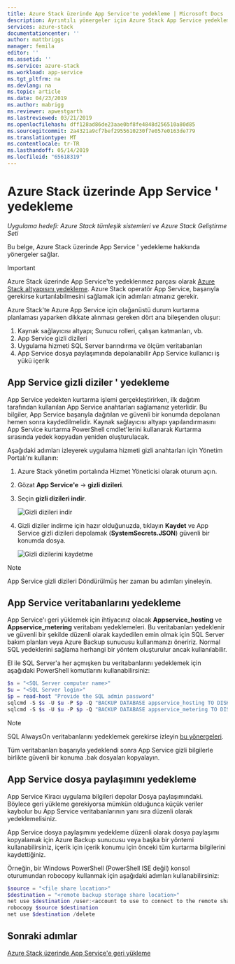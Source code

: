```yaml
---
title: Azure Stack üzerinde App Service'te yedekleme | Microsoft Docs
description: Ayrıntılı yönergeler için Azure Stack App Service yedekleme.
services: azure-stack
documentationcenter: ''
author: mattbriggs
manager: femila
editor: ''
ms.assetid: ''
ms.service: azure-stack
ms.workload: app-service
ms.tgt_pltfrm: na
ms.devlang: na
ms.topic: article
ms.date: 04/23/2019
ms.author: mabrigg
ms.reviewer: apwestgarth
ms.lastreviewed: 03/21/2019
ms.openlocfilehash: dff128ad86de23aae0bf8fe4848d256510a80d85
ms.sourcegitcommit: 2a4321a9cf7bef2955610230f7e057e0163de779
ms.translationtype: MT
ms.contentlocale: tr-TR
ms.lasthandoff: 05/14/2019
ms.locfileid: "65618319"
---
```

# <a name="back-up-app-service-on-azure-stack"></a>Azure Stack üzerinde App Service ' yedekleme

*Uygulama hedefi: Azure Stack tümleşik sistemleri ve Azure Stack Geliştirme Seti*  

Bu belge, Azure Stack üzerinde App Service ' yedekleme hakkında yönergeler sağlar.

> [!IMPORTANT]
> Azure Stack üzerinde App Service'te yedeklenmez parçası olarak [Azure Stack altyapısını yedekleme](azure-stack-backup-infrastructure-backup.md). Azure Stack operatör App Service, başarıyla gerekirse kurtarılabilmesini sağlamak için adımları atmanız gerekir.

Azure Stack'te Azure App Service için olağanüstü durum kurtarma planlaması yaparken dikkate alınması gereken dört ana bileşenden oluşur:
1. Kaynak sağlayıcısı altyapı; Sunucu rolleri, çalışan katmanları, vb. 
2. App Service gizli dizileri
3. Uygulama hizmeti SQL Server barındırma ve ölçüm veritabanları
4. App Service dosya paylaşımında depolanabilir App Service kullanıcı iş yükü içerik   

## <a name="back-up-app-service-secrets"></a>App Service gizli diziler ' yedekleme
App Service yedekten kurtarma işlemi gerçekleştirirken, ilk dağıtım tarafından kullanılan App Service anahtarları sağlamanız yeterlidir. Bu bilgiler, App Service başarıyla dağıtılan ve güvenli bir konumda depolanan hemen sonra kaydedilmelidir. Kaynak sağlayıcısı altyapı yapılandırmasını App Service kurtarma PowerShell cmdlet'lerini kullanarak Kurtarma sırasında yedek kopyadan yeniden oluşturulacak.

Aşağıdaki adımları izleyerek uygulama hizmeti gizli anahtarları için Yönetim Portalı'nı kullanın: 

1. Azure Stack yönetim portalında Hizmet Yöneticisi olarak oturum açın.

2. Gözat **App Service'e** -> **gizli dizileri**. 

3. Seçin **gizli dizileri indir**.

   ![Gizli dizileri indir](./media/app-service-back-up/download-secrets.png)

4. Gizli diziler indirme için hazır olduğunuzda, tıklayın **Kaydet** ve App Service gizli dizileri depolamak (**SystemSecrets.JSON**) güvenli bir konumda dosya. 

   ![Gizli dizilerini kaydetme](./media/app-service-back-up/save-secrets.png)

> [!NOTE]
> App Service gizli dizileri Döndürülmüş her zaman bu adımları yineleyin.

## <a name="back-up-the-app-service-databases"></a>App Service veritabanlarını yedekleme
App Service'ı geri yüklemek için ihtiyacınız olacak **Appservice_hosting** ve **Appservice_metering** veritabanı yedeklemeleri. Bu veritabanları yedeklenir ve güvenli bir şekilde düzenli olarak kaydedilen emin olmak için SQL Server bakım planları veya Azure Backup sunucusu kullanmanızı öneririz. Normal SQL yedeklerini sağlama herhangi bir yöntem oluşturulur ancak kullanılabilir.

El ile SQL Server'a her açmışken bu veritabanlarını yedeklemek için aşağıdaki PowerShell komutlarını kullanabilirsiniz:

  ```powershell
  $s = "<SQL Server computer name>"
  $u = "<SQL Server login>" 
  $p = read-host "Provide the SQL admin password"
  sqlcmd -S $s -U $u -P $p -Q "BACKUP DATABASE appservice_hosting TO DISK = '<path>\hosting.bak'"
  sqlcmd -S $s -U $u -P $p -Q "BACKUP DATABASE appservice_metering TO DISK = '<path>\metering.bak'"
  ```

> [!NOTE]
> SQL AlwaysOn veritabanlarını yedeklemek gerekirse izleyin [bu yönergeleri](https://docs.microsoft.com/sql/database-engine/availability-groups/windows/configure-backup-on-availability-replicas-sql-server?view=sql-server-2017). 

Tüm veritabanları başarıyla yedeklendi sonra App Service gizli bilgilerle birlikte güvenli bir konuma .bak dosyaları kopyalayın.

## <a name="back-up-the-app-service-file-share"></a>App Service dosya paylaşımını yedekleme
App Service Kiracı uygulama bilgileri depolar Dosya paylaşımındaki. Böylece geri yükleme gerekiyorsa mümkün olduğunca küçük veriler kaybolur bu App Service veritabanlarının yanı sıra düzenli olarak yedeklemelisiniz. 

App Service dosya paylaşımını yedekleme düzenli olarak dosya paylaşımı kopyalamak için Azure Backup sunucusu veya başka bir yöntemi kullanabilirsiniz, içerik için içerik konumu için önceki tüm kurtarma bilgilerini kaydettiğiniz. 

Örneğin, bir Windows PowerShell (PowerShell ISE değil) konsol oturumundan robocopy kullanmak için aşağıdaki adımları kullanabilirsiniz:

```powershell
$source = "<file share location>"
$destination = "<remote backup storage share location>"
net use $destination /user:<account to use to connect to the remote share in the format of domain\username> *
robocopy $source $destination
net use $destination /delete
```

## <a name="next-steps"></a>Sonraki adımlar
[Azure Stack üzerinde App Service'e geri yükleme](app-service-recover.md)